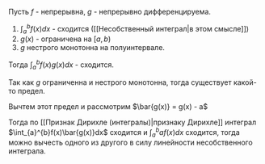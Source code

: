 Пусть $f$ - непрерывна, $g$ - непрерывно дифференцируема.

1) $\int_{a}^{b}f(x)dx$ - сходится ([[Несобственный интеграл|в этом смысле]])
2) $g(x)$ - ограничена на $[a, b)$
3) $g$ нестрого монотонна на полуинтервале.

Тогда $\int_{a}^{b}f(x)g(x)dx$ - сходится.

Так как $g$ ограниченна и нестрого монотонна, тогда существует какой-то предел.

Вычтем этот предел и рассмотрим $\bar{g(x)} = g(x) - a$

Тогда по [[Признак Дирихле (интегралы)|признаку Дирихле]] интеграл $\int_{a}^{b}f(x)\bar{g(x)}dx$ сходится и $\int_{a}^{b} af(x)dx$ сходится, тогда можно вычесть одного из другого в силу линейности несобственного интеграла.
